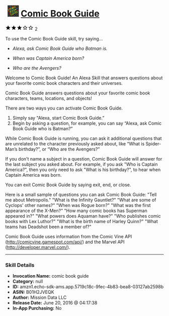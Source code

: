 # &nbsp;<img src="skill_icon" alt="Comic Book Guide icon" width="36"> [Comic Book Guide](http://alexa.amazon.com/#skills/amzn1.echo-sdk-ams.app.5719c18c-9fec-4b83-bea8-03127ab2598b)
![3 stars](../../images/ic_star_black_18dp_1x.png)![3 stars](../../images/ic_star_black_18dp_1x.png)![3 stars](../../images/ic_star_black_18dp_1x.png)![3 stars](../../images/ic_star_border_black_18dp_1x.png)![3 stars](../../images/ic_star_border_black_18dp_1x.png) 2

To use the Comic Book Guide skill, try saying...

* *Alexa, ask Comic Book Guide who Batman is.*

* *When was Captain America born?*

* *Who are the Avengers?*

Welcome to Comic Book Guide! An Alexa Skill that answers questions about your favorite comic book characters and their universes. 

Comic Book Guide answers questions about your favorite comic book characters, teams, locations, and objects!

There are two ways you can activate Comic Book Guide.
1) Simply say "Alexa, start Comic Book Guide.”
2) Begin by asking a question, for example, you can say “Alexa, ask Comic Book Guide who is Batman?” 

While Comic Book Guide is running, you can ask it additional questions that are unrelated to the character previously asked about, like “What is Spider-Man’s birthday?”, or “Who are the Avengers?”

If you don't name a subject in a question, Comic Book Guide will answer for the last subject you asked about. For example, if you ask "Who is Captain America?", then you only need to ask "What is his birthday?", to hear when Captain America was born. 

You can exit Comic Book Guide by saying exit, end, or close.

Here is a small sample of questions you can ask Comic Book Guide:
"Tell me about Metropolis."
"What is the Infinity Gauntlet?"
"What are some of Cyclops' other names?"
"When was Rogue born?"
"What was the first appearance of the X-Men?"
"How many comic books has Superman appeared in?"
"What powers does Aquaman have?"
"Who publishes comic books with Lex Luthor?"
"What is the birth name of Harley Quinn?"
"What teams has Deadshot been a member of?"

Comic Book Guide uses information from the Comic Vine API (http://comicvine.gamespot.com/api/) and the Marvel API (http://developer.marvel.com/).

***

### Skill Details

* **Invocation Name:** comic book guide
* **Category:** null
* **ID:** amzn1.echo-sdk-ams.app.5719c18c-9fec-4b83-bea8-03127ab2598b
* **ASIN:** B01H2JVEQK
* **Author:** Mission Data LLC
* **Release Date:** June 20, 2016 @ 04:17:38
* **In-App Purchasing:** No
